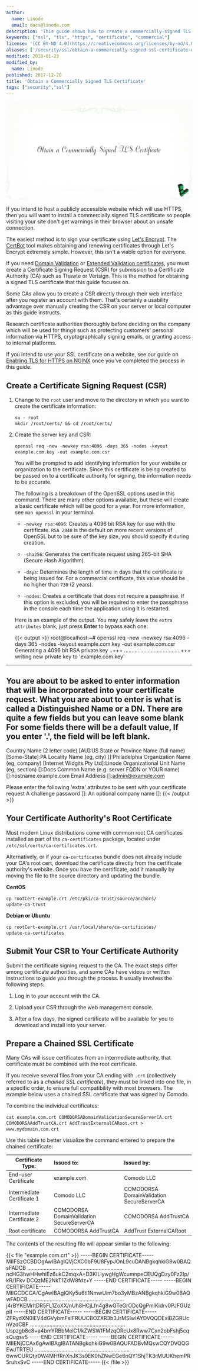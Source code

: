 ```yaml
---
author:
  name: Linode
  email: docs@linode.com
description: 'This guide shows how to create a commercially-signed TLS certificate with OpenSSL.'
keywords: ["ssl", "tls", "https", "certificate", "commercial"]
license: '[CC BY-ND 4.0](https://creativecommons.org/licenses/by-nd/4.0)'
aliases: ['/security/ssl/obtain-a-commercially-signed-ssl-certificate-on-centos-and-fedora/','/security/ssl/obtain-a-commercially-signed-ssl-certificate-on-debian-and-ubuntu/','/security/ssl/obtain-a-commercially-signed-tls-certificate/','/security/ssl/obtaining-a-commercial-ssl-certificate/','/security/ssl/obtaining-a-commercially-signed-ssl-certificate/']
modified: 2018-01-23
modified_by:
  name: Linode
published: 2017-12-20
title: 'Obtain a Commercially Signed TLS Certificate'
tags: ["security","ssl"]
---
```


![Obtain a Commercially Signed TLS Certificate](Obtain-a-Commercially-Signed-TLS-Certificate-smg.jpg)

If you intend to host a publicly accessible website which will use HTTPS, then you will want to install a commercially signed TLS certificate so people visiting your site don't get warnings in their browser about an unsafe connection.

The easiest method is to sign your certificate using [Let's Encrypt](https://letsencrypt.org/). The [CertBot](/docs/quick-answers/websites/secure-http-traffic-certbot/) tool makes obtaining and renewing certificates through Let's Encrypt extremely simple. However, this isn't a viable option for everyone.

If you need [Domain Validation](https://en.wikipedia.org/wiki/Domain-validated_certificate) or [Extended Validation certificates](https://en.wikipedia.org/wiki/Extended_Validation_Certificate), you must create a Certificate Signing Request (CSR) for submission to a Certificate Authority (CA) such as Thawte or Verisign. This is the method for obtaining a signed TLS certificate that this guide focuses on.

Some CAs allow you to create a CSR directly through their web interface after you register an account with them. That's certainly a usability advantage over manually creating the CSR on your server or local computer as this guide instructs.

Research certificate authorities thoroughly before deciding on the company which will be used for things such as protecting customers' personal information via HTTPS, cryptographically signing emails, or granting access to internal platforms.

If you intend to use your SSL certificate on a website, see our guide on [Enabling TLS for HTTPS on NGINX](/docs/web-servers/nginx/enable-tls-on-nginx-for-https-connections) once you’ve completed the process in this guide.

## Create a Certificate Signing Request (CSR)

1.  Change to the `root` user and move to the directory in which you want to create the certificate information:

        su - root
        mkdir /root/certs/ && cd /root/certs/

2.  Create the server key and CSR:

        openssl req -new -newkey rsa:4096 -days 365 -nodes -keyout example.com.key -out example.com.csr

    You will be prompted to add identifying information for your website or organization to the certificate. Since this certificate is being created to be passed on to a certificate authority for signing, the information needs to be accurate.

    The following is a breakdown of the OpenSSL options used in this command. There are many other options available, but these will create a basic certificate which will be good for a year. For more information, see `man openssl` in your terminal.

    * `-newkey rsa:4096`: Creates a 4096 bit RSA key for use with the certificate. `RSA 2048` is the default on more recent versions of OpenSSL but to be sure of the key size, you should specify it during creation.

    * `-sha256`: Generates the certificate request using 265-bit SHA (Secure Hash Algorithm).

    * `-days`: Determines the length of time in days that the certificate is being issued for. For a commercial certificate, this value should be no higher than `730` (2 years).

    * `-nodes`: Creates a certificate that does not require a passphrase. If this option is excluded, you will be required to enter the passphrase in the console each time the application using it is restarted.

    Here is an example of the output. You may safely leave the `extra attributes` blank, just press **Enter** to bypass each one:

    {{< output >}}
root@localhost:~# openssl req -new -newkey rsa:4096 -days 365 -nodes -keyout example.com.key -out example.com.csr
Generating a 4096 bit RSA private key
..+++
......................................+++
writing new private key to 'example.com.key'
-----
You are about to be asked to enter information that will be incorporated
into your certificate request.
What you are about to enter is what is called a Distinguished Name or a DN.
There are quite a few fields but you can leave some blank
For some fields there will be a default value,
If you enter '.', the field will be left blank.
-----
Country Name (2 letter code) [AU]:US
State or Province Name (full name) [Some-State]:PA
Locality Name (eg, city) []:Philadelphia
Organization Name (eg, company) [Internet Widgits Pty Ltd]:Linode
Organizational Unit Name (eg, section) []:Docs
Common Name (e.g. server FQDN or YOUR name) []:hostname.example.com
Email Address []:admin@example.com

Please enter the following 'extra' attributes
to be sent with your certificate request
A challenge password []:
An optional company name []:
{{< /output >}}

## Your Certificate Authority's Root Certificate

Most modern Linux distributions come with common root CA certificates installed as part of the `ca-certificates` package, located under `/etc/ssl/certs/ca-certificates.crt`.

Alternatively, or if your `ca-certificates` bundle does not already include your CA's root cert, download the certificate directly from the certificate authority's website. Once you have the certificate, add it manually by moving the file to the source directory and updating the bundle.

**CentOS**

    cp rootCert-example.crt /etc/pki/ca-trust/source/anchors/
    update-ca-trust

**Debian or Ubuntu**

    cp rootCert-example.crt /usr/local/share/ca-certificates/
    update-ca-certificates

## Submit Your CSR to Your Certificate Authority

Submit the certificate signing request to the CA. The exact steps differ among certificate authorities, and some CAs have videos or written instructions to guide you through the process. It usually involves the following steps:

1.  Log in to your account with the CA.

2.  Upload your CSR through the web management console.

3.  After a few days, the signed certificate will be available for you to download and install into your server.

## Prepare a Chained SSL Certificate

Many CAs will issue certificates from an intermediate authority, that certificate must be combined with the root certificate.

If you receive several files from your CA ending with `.crt` (collectively referred to as a *chained SSL certificate*), they must be linked into one file, in a specific order, to ensure full compatibility with most browsers. The example below uses a chained SSL certificate that was signed by Comodo.

To combine the individual certificates:

    cat example.com.crt COMODORSADomainValidationSecureServerCA.crt  COMODORSAAddTrustCA.crt AddTrustExternalCARoot.crt > www.mydomain.com.crt

Use this table to better visualize the command entered to prepare the chained certificate:

| **Certificate Type:**      | **Issued to:**                          | **Issued by:**                             |
|----------------------------|:----------------------------------------|:------------------------------------------ |
| End-user Certificate       | example.com                             | Comodo LLC                                 |
| Intermediate Certificate 1 | Comodo LLC                              | COMODORSA DomainValidation SecureServerCA  |
| Intermediate Certificate 2 | COMODORSA DomainValidation SecureServerCA | COMODORSA AddTrustCA                     |
| Root certificate           | COMODORSA AddTrustCA                     | AddTrust ExternalCARoot                   |

The contents of the resulting file will appear similar to the following:

{{< file "example.com.crt" >}}
-----BEGIN CERTIFICATE-----
MIIFSzCCBDOgAwIBAgIQVjCXC0bF9U8FypJOnL9cuDANBgkqhkiG9w0BAQsFADCB
................................................................
ncHG3hwHHwhiEz6ukC2mqxA+D3KILiywgHgWcumnpeCEUQgDzy0Fz2Ip/kR/1Fkv
DCQzME2NkT1ZdW8fdz+Y
-----END CERTIFICATE-----
-----BEGIN CERTIFICATE-----
MIIGCDCCA/CgAwIBAgIQKy5u6tl1NmwUim7bo3yMBzANBgkqhkiG9w0BAQwFADCB
................................................................
j4rBYKEMrltDR5FL1ZoXX/nUh8HCjLfn4g8wGTeGrODcQgPmlKidrv0PJFGUzpII
-----END CERTIFICATE-----
-----BEGIN CERTIFICATE-----
ZFRydXN0IEV4dGVybmFsIFRUUCBOZXR3b3JrMSIwIAYDVQQDExlBZGRUcnVzdCBF
................................................................
Uspzgb8c8+a4bmYRBbMelC1/kZWSWfFMzqORcUx8Rww7Cxn2obFshj5cqsQugsv5
-----END CERTIFICATE-----
-----BEGIN CERTIFICATE-----
MIIENjCCAx6gAwIBAgIBATANBgkqhkiG9w0BAQUFADBvMQswCQYDVQQGEwJTRTEU
................................................................
6wwCURQtjr0W4MHfRnXnJK3s9EK0hZNwEGe6nQY1ShjTK3rMUUKhemPR5ruhxSvC
-----END CERTIFICATE-----
{{< /file >}}
